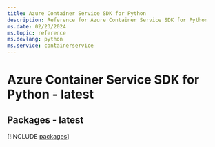 ```yaml
---
title: Azure Container Service SDK for Python
description: Reference for Azure Container Service SDK for Python
ms.date: 02/23/2024
ms.topic: reference
ms.devlang: python
ms.service: containerservice
---
```

# Azure Container Service SDK for Python - latest
## Packages - latest
[!INCLUDE [packages](container-service-index.md)]